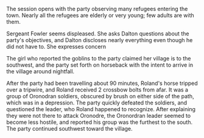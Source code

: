 <!-- TITLE: 2018-12-03 -->
<!-- SUBTITLE: The session of 2018-12-03 Earth, 3789-??-?? Ulpha -->

The session opens with the party observing many refugees entering the town. Nearly all the refugees are elderly or very young; few adults are with them.

Sergeant Fowler seems displeased. She asks Dalton questions about the party's objectives, and Dalton discloses nearly everything even though he did not have to. She expresses concern 

The girl who reported the goblins to the party claimed her village is to the southwest, and the party set forth on horseback with the intent to arrive in the village around nightfall.

After the party had been travelling about 90 minutes, Roland's horse tripped over a tripwire, and Roland received 2 crossbow bolts from afar. It was a group of Oronodran soldiers, obscured by brush on either side of the path, which was in a depression. The party quickly defeated the soldiers, and questioned the leader, who Roland happened to recognize. After explaining they were not there to attack Oronodre, the Oronordran leader seemed to become less hostile, and reported his group was the furthest to the south. The party continued southwest toward the village.